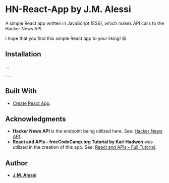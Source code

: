 # HN-React-App by J.M. Alessi

A simple React app written in JavaScript (ES6), which makes API calls to the Hacker News API.

I hope that you find this simple React app to your liking! :smiley:

## Installation

...

```
...
```

## Built With

- [Create React App](https://github.com/facebook/create-react-app).

## Acknowledgments

- **Hacker News API** is the endpoint being utilized here. See: [Hacker News API](https://github.com/HackerNews/API).
- **React and APIs - freeCodeCamp.org Tutorial by Karl Hadwen** was utilized in the creation of this app. See: [React and APIs - Full Tutorial](https://www.youtube.com/watch?v=LN6Dol_fX0w&feature=emb_logo).

## Author

- **[J.M. Alessi](https://github.com/JMAlessi)**
